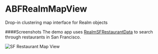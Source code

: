 # ABFRealmMapView
Drop-in clustering map interface for Realm objects

####Screenshots
The demo app uses [RealmSFRestaurantData](https://github.com/bigfish24/RealmSFRestaurantData) to search through restaurants in San Francisco.

![SF Restaurant Map View](/images/ABFRealmMapView.gif?raw=true "SF Restaurant Map View")
